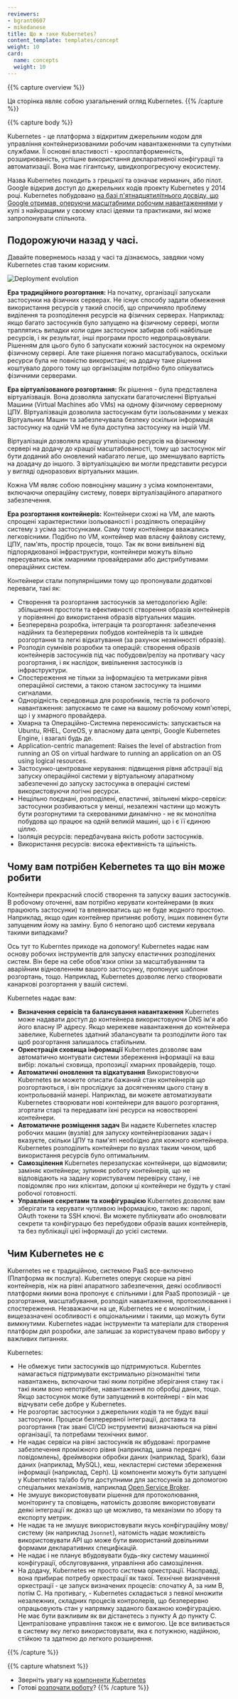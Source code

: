 ```yaml
---
reviewers:
- bgrant0607
- mikedanese
title: Що ж таке Kubernetes?
content_template: templates/concept
weight: 10
card:
  name: concepts
  weight: 10
---
```


{{% capture overview %}}
<!--
This page is an overview of Kubernetes.
-->
Ця сторінка являє собою узагальнений огляд Kubernetes.
{{% /capture %}}

{{% capture body %}}
<!--
Kubernetes is a portable, extensible, open-source platform for managing containerized workloads and services, that facilitates both declarative configuration and automation. It has a large, rapidly growing ecosystem. Kubernetes services, support, and tools are widely available.
-->
Kubernetes - це платформа з відкритим джерельним кодом для управління контейнеризованими робочим навантаженнями та супутніми службами. Її основні властивості - кросплатформенність, розширюваність, успішне використання декларативної конфігурації та автоматизації. Вона має гігантську, швидкопрогресуючу екосистему.

<!--
The name Kubernetes originates from Greek, meaning helmsman or pilot. Google open-sourced the Kubernetes project in 2014. Kubernetes builds upon a [decade and a half of experience that Google has with running production workloads at scale](https://ai.google/research/pubs/pub43438), combined with best-of-breed ideas and practices from the community.
-->
Назва Kubernetes походить з грецької та означає керманич, або пілот. Google відкрив доступ до джерельних кодів проекту Kubernetes у 2014 році. Kubernetes побудовано [на базі п'ятнадцятилітнього досвіду, що Google отримав, оперуючи масштабними робочим навантаженнями](https://ai.google/research/pubs/pub43438) у купі з найкращими у своєму класі ідеями та практиками, які може запропонувати спільнота.

<!--
## Going back in time
-->
## Подорожуючи назад у часі.

<!--
Let's take a look at why Kubernetes is so useful by going back in time.
-->
Давайте повернемось назад у часі та дізнаємось, завдяки чому Kubernetes став таким корисним.

![Deployment evolution](/images/docs/Container_Evolution.svg)

<!--
*Traditional deployment era:** Early on, organizations ran applications on physical servers. There was no way to define resource boundaries for applications in a physical server, and this caused resource allocation issues. For example, if multiple applications run on a physical server, there can be instances where one application would take up most of the resources, and as a result, the other applications would underperform. A solution for this would be to run each application on a different physical server. But this did not scale as resources were underutilized, and it was expensive for organizations to maintain many physical servers.
-->
**Ера традиційного розгортання:** На початку, організації запускали застосунки на фізичних серверах. Не існує способу задати обмеження використання ресурсів у такий спосіб, що спричиняло проблему виділення та розподілення ресурсів на фізичних серверах. Наприклад: якщо багато застосунків було запущено на фізичному сервері, могли траплятись випадки коли один застосунок забирав собі найбільше ресурсів, і як результат, інші програми просто недопрацьовували. Рішенням для цього було б запускати кожний застосунок  на окремому фізичному сервері. Але таке рішення погано масштабувалось, оскільки ресурси була не повністю використані; на додачу таке рішення коштувало дорого тому що організаціям потрібно було опікуватись фізичними серверами.

<!--
**Virtualized deployment era:**  As a solution, virtualization was introduced. It allows you to run multiple Virtual Machines (VMs) on a single physical server's CPU. Virtualization allows applications to be isolated between VMs and provides a level of security as the information of one application cannot be freely accessed by another application.
-->
**Ера віртуалізованого розгортання:** Як рішення - була представлена віртуалізвація. Вона дозволяла запускати багаточисленні Віртуальні Машини (Virtual Machines або VMs) на одному фізичному серверному ЦПУ. ВІртуалізвація дозволила застосункам бути ізольованими у межах Віртуальних Машин та забезпечувала безпеку оскільки інформація застосунку на одній VM не була доступна застосунку на іншій VM.
<!--
Virtualization allows better utilization of resources in a physical server and allows better scalability because an application can be added or updated easily, reduces hardware costs, and much more. With virtualization you can present a set of physical resources as a cluster of disposable virtual machines.
-->
Віртуалізація дозволяла кращу утилізацію ресурсів на фізичному сервері на додачу до кращої масштабованості, тому що застосунок міг бути доданий або оновлений набагато легше, що зменшувало вартість на доадачу до іншого. З віртуалізцацією ви могли представити ресурси у вигляді одноразових віртуальних машин.

<!--
Each VM is a full machine running all the components, including its own operating system, on top of the virtualized hardware.
-->
Кожна VM являє собою повноцінну машину з усіма компонентами, включаючи операційну систему, поверх віртуалізаційного апаратного забезпечення.

<!--
**Container deployment era:** Containers are similar to VMs, but they have relaxed isolation properties to share the Operating System (OS) among the applications. Therefore, containers are considered lightweight. Similar to a VM, a container has its own filesystem, CPU, memory, process space, and more. As they are decoupled from the underlying infrastructure, they are portable across clouds and OS distributions.
-->
**Ера розгортання контейнерів:** Контейнери схожі на VM, але мають спрощені характеристики ізольованості і розділяють операційну систему з усіма застосунками. Саму тому контейнери вважались легковісними. Подібно по VM, контейнер мав власну файлову систему, ЦПУ, пам'ять, простір процесів, тощо. Так як вони вивільнені від підпорядкованої інфраструктури, контейнери можуть вільно пересуватись між хмарними провайдерами або дистрибутивами операційних систем.
<!--
Containers have become popular because they provide extra benefits, such as:
-->
Контейнери стали популярнішими тому що пропонували додаткові переваги, такі як:

<!--
* Agile application creation and deployment: increased ease and efficiency of container image creation compared to VM image use.
* Continuous development, integration, and deployment: provides for reliable and frequent container image build and deployment with quick and easy rollbacks (due to image immutability).
* Dev and Ops separation of concerns: create application container images at build/release time rather than deployment time, thereby decoupling applications from infrastructure.
* Observability not only surfaces OS-level information and metrics, but also application health and other signals.
* Environmental consistency across development, testing, and production: Runs the same on a laptop as it does in the cloud.
* Cloud and OS distribution portability: Runs on Ubuntu, RHEL, CoreOS, on-prem, Google Kubernetes Engine, and anywhere else.
* Application-centric management: Raises the level of abstraction from running an OS on virtual hardware to running an application on an OS using logical resources.
* Loosely coupled, distributed, elastic, liberated micro-services: applications are broken into smaller, independent pieces and can be deployed and managed dynamically – not a monolithic stack running on one big single-purpose machine.
* Resource isolation: predictable application performance.
* Resource utilization: high efficiency and density.
-->

* Створення та розгортання застосунків за методологією Agile: збільшення простоти та ефективності створення образів контейнерів у порівнянні до використання образів віртуальних машин.
* Безперервна розробка, інтеграція та розгортання: забезпечення надійних та безперервних побудов контейнерів та їх швидке розгортання та легкі відкатування (за рахунок незмінності образів).
* Розподіл сумнівів розробки та операцій: створення образів контейнерів застосунків під час побудови/релізу на противагу часу розгортання, і як наслідок, вивільнення застосунків із інфраструктури.
* Спостереження не тільки за інформацією та метриками рівня операційної системи, а такою станом застосунку та іншими сигналами.
* Однорідність середовища для розробників, тестів та робочого навантаження: запускаємо те саме на вашому робочому комп'ютері, що і у хмарного провайдера.
* Хмарна та Операційно-Системна переносимість: запускається на  Ubuntu, RHEL, CoreOS, у власному дата центрі, Google Kubernetes Engine, і взагалі будь де.
* Application-centric management: Raises the level of abstraction from running an OS on virtual hardware to running an application on an OS using logical resources.
* Застосунко-центроване керування: підвищення рівня абстрації від запуску операційної системи у віртуальному апаратному забезпеченні до запуску застосунка в операціні системі використовуючи логічні ресурси.
* Нещільно поєднані, розподілені, еластичні, звільнені мікро-сервіси: застосунки розбиваються у менші, незалежні частини що можуть бути розгорнутими та скерованими динамічно - не як монолітна побудова що працює на одній великій машині, що і є її єдиною ціллю.
* Ізоляція ресурсів: передбачувана якість роботи застосунків.
* Використання ресурсів: висока ефективність та щільність.

<!--
## Why you need Kubernetes and what can it do
-->
## Чому вам потрібен Kebernetes та що він може робити

<!--
Containers are a good way to bundle and run your applications. In a production environment, you need to manage the containers that run the applications and ensure that there is no downtime. For example, if a container goes down, another container needs to start. Wouldn't it be easier if this behavior was handled by a system?
-->
Контейнери прекрасний спосіб створення та запуску ваших застосунків. В робочому оточенні, вам потрібно керувати контейнерами (в яких працюють застосунки) та впевнюватись що не буде жодного простою. Наприклад, якщо один контейнер припиняє роботу, інших повинен бути запущеним йому на заміну. Було б непогано щоб системи керувала такими випадками?

<!--
That's how Kubernetes comes to the rescue! Kubernetes provides you with a framework to run distributed systems resiliently. It takes care of scaling and failover for your application, provides deployment patterns, and more. For example, Kubernetes can easily manage a canary deployment for your system.
-->
Ось тут то Kuberntes приходе на допомогу! Kubernetes надає нам основу робочих інструментів для запуску еластичних розподілених систем. Він бере на себе обов'язки опіки за масштабуванням та аварійним відновленням вашого застосунку, пропонуує шаблони розгортань, тощо. Наприклад, Kubernetes дозволяє легко створювати канаркові розгортання у вашій системі.

<!--
Kubernetes provides you with:
-->
Kubernetes надає вам:

<!--
* **Service discovery and load balancing**
Kubernetes can expose a container using the DNS name or using their own IP address. If traffic to a container is high, Kubernetes is able to load balance and distribute the network traffic so that the deployment is stable.
* **Storage orchestration**
Kubernetes allows you to automatically mount a storage system of your choice, such as local storages, public cloud providers, and more.
* **Automated rollouts and rollbacks**
You can describe the desired state for your deployed containers using Kubernetes, and it can change the actual state to the desired state at a controlled rate. For example, you can automate Kubernetes to create new containers for your deployment, remove existing containers and adopt all their resources to the new container.
* **Automatic bin packing**
You provide Kubernetes with a cluster of nodes that it can use to run containerized tasks. You tell Kubernetes how much CPU and memory (RAM) each container needs. Kubernetes can fit containers onto your nodes to make the best use of your resources.
* **Self-healing**
Kubernetes restarts containers that fail, replaces containers, kills containers that don’t respond to your user-defined health check, and doesn’t advertise them to clients until they are ready to serve.
* **Secret and configuration management**
Kubernetes lets you store and manage sensitive information, such as passwords, OAuth tokens, and SSH keys. You can deploy and update secrets and application configuration without rebuilding your container images, and without exposing secrets in your stack configuration.
-->

* **Визначення сервісів та балансування навантаження**
Kubernetes може надавати доступ до контейнера використовуючи DNS ім'я або його власну IP адресу. Якщо мережеве навантаження до контейнера завелике, Kubernetes здатний збалансувати та розподілити його так щоб розгортання залишалось стабільним.
* **Оркестрація сховища інформації**
Kubernetes дозволяє вам автоматично монтувати системи збереження інформації на ваш вибір: локальні сховища, пропозиції хмарних провайдерів, тощо.
* **Автоматичні оновлення та відкатування**
Використовуючи Kubernetes ви можете описати бажаний стан контейнерів що розгортаються, і він прослідкує за досягненням цього стану в контрольованій манері. Наприклад, ви можете автоматизувати Kubernetes створювати нові контейнери для вашого розгортання, згортати старі та передавати їхні ресурси на новостворені контейнери.
* **Автоматичне розміщення задач**
Ви надаєте Kubernetes кластер робочих машин (вузлів) для запуску контейнерізованих задач і вказуєте, скільки ЦПУ та пам'яті необхідно для кожного контейнера. Kubernetes розподілить контейнери по вузлах таким чином, щоб використання ресурсів було оптимальним.
* **Самозцілення**
Kubernetes перезапускає контейнери, що відмовили; заміняє контейнери; зупиняє роботу контейнерів, що не відповідають на задану користувачем перевірку стану, і не повідомляє про них клієнтам, допоки ці контейнери не будуть у стані робочої готовності. 
* **Управління секретами та конфігурацією**
Kubernetes дозволяє вам зберігати та керувати чутливою інформацією, такою як: паролі, OAuth токени та SSH ключі. Ви можете публікувати або оновлювати секрети та конфігурацю без перебудови образів ваших контейнерів, та без публікації цієї інформації до усієї системи.

<!--
## What Kubernetes is not
-->

## Чим Kubernetes не є

<!--
Kubernetes is not a traditional, all-inclusive PaaS (Platform as a Service) system. Since Kubernetes operates at the container level rather than at the hardware level, it provides some generally applicable features common to PaaS offerings, such as deployment, scaling, load balancing, logging, and monitoring. However, Kubernetes is not monolithic, and these default solutions are optional and pluggable. Kubernetes provides the building blocks for building developer platforms, but preserves user choice and flexibility where it is important.
-->
Kubernetes не є традиційною, системою PaaS все-включено (Платформа як послуга). Kubernetes оперує скорше на рівні контейнерів, ніж на рівні апаратного забезпечення, деякі особливості платформи якими вона пропонує є спільними і для PaaS пропозицій - це розгортання, масштабування, розподіл навантаження, протоколювання і спостереження. Незважаючи на це, Kubernetes не є монолітним, і вищезазначені особливості є опціональними і такими, що можуть бути вимкнутими. Kubernetes надає інструменти та матеріали для створення платформ дял розробки, але залишає за користувачем право вибору у важливих питаннях.

Kubernetes:

<!--
* Does not limit the types of applications supported. Kubernetes aims to support an extremely diverse variety of workloads, including stateless, stateful, and data-processing workloads. If an application can run in a container, it should run great on Kubernetes.
* Does not deploy source code and does not build your application. Continuous Integration, Delivery, and Deployment (CI/CD) workflows are determined by organization cultures and preferences as well as technical requirements.
* Does not provide application-level services, such as middleware (for example, message buses), data-processing frameworks (for example, Spark), databases (for example, MySQL), caches, nor cluster storage systems (for example, Ceph) as built-in services. Such components can run on Kubernetes, and/or can be accessed by applications running on Kubernetes through portable mechanisms, such as the [Open Service Broker](https://openservicebrokerapi.org/).
* Does not dictate logging, monitoring, or alerting solutions. It provides some integrations as proof of concept, and mechanisms to collect and export metrics.
* Does not provide nor mandate a configuration language/system (for example, Jsonnet). It provides a declarative API that may be targeted by arbitrary forms of declarative specifications.
* Does not provide nor adopt any comprehensive machine configuration, maintenance, management, or self-healing systems.
* Additionally, Kubernetes is not a mere orchestration system. In fact, it eliminates the need for orchestration. The technical definition of orchestration is execution of a defined workflow: first do A, then B, then C. In contrast, Kubernetes comprises a set of independent, composable control processes that continuously drive the current state towards the provided desired state. It shouldn’t matter how you get from A to C. Centralized control is also not required. This results in a system that is easier to use and more powerful, robust, resilient, and extensible.
-->

* Не обмежує типи застосунків що підтримуються. Kuberntes намагається підтримувати екстримально різноманітні типи навантажень, включаючи такі яким потрібне зберігання стану так і такі яким воно непотрібне, навантаження по обробці даних, тощо. Якщо застосунок може бути запущений в контейнері - він має відчувати себе добре у Kubernetes.
* Не розгортає застосунки з джерельних кодів та не будує ваші застосунки. Процеси безперервної інтеграції, доставка та розгортання (так звані CI/CD інструменти) визначаються на рівні організації, та потребами технічних вимог.
* Не надає сервіси на рівні застосунків як вбудовані: програмне забезпечення проміжного рівня (наприклад, шина передачі повідомлень), фреймворки обробки даних (наприклад, Spark), бази даних (наприклад, MySQL), кеш, некластерні системи збереження інформації (наприклад, Ceph). Ці компоненти можуть бути запущені у Kubernetes та/або бути доступними для застосунків за допомогою спеціальних механізмів, наприклад [Open Service Broker](https://openservicebrokerapi.org/).
* Не змушує використовувати рішення для протоколювання, моніторингу та сповіщень, натомість дозволяє використовувати деякі інтеграції як доказ що це можливо, та механізми по збору та експорту метрик.
* Не надає та не змушує використовувати якусь конфігураційну мову/систему (як наприклад `Jsonnet`), натомість надає можливість використовувати API що може бути використаний довільними формами декларативних специфікацій.
* Не надає і не планує вбудовувати будь-яку систему машинної конфігурації, обслуговування, управління або самозцілення.
* На додачу, Kubernetes не просто система оркестрації. Насправді, вона прибирає потребу оркестрації як такої. Технічне визначення оркестрації - це запуск визначених процесів: спочатку A, за ним B, потім C. На противагу, - Kubernetes складається з певної множити незалежних, складних процесів контролерів, що безперервно опрацьовують стан у напрямку заданого бажаною конфігурацією. Не має бути важливим як ви дістанетесь з пункту A до пункту C. Централізоване управління також не є вимогою. Це все виливається в систему яку легко використовувати, яка є потужною, надійною, стійкою та здатною до легкого розширення.

{{% /capture %}}

{{% capture whatsnext %}}
<!--
*   Take a look at the [Kubernetes Components](/docs/concepts/overview/components/)
*   Ready to [Get Started](/docs/setup/)?
-->
*   Зверніть увагу на [компоненти Kubernetes](/docs/concepts/overview/components/)
*   Готові [розпочати роботу](/docs/setup/)?
{{% /capture %}}
